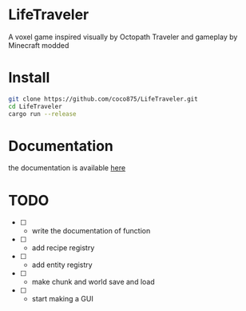 # LifeTraveler
 A voxel game inspired visually by Octopath Traveler and gameplay by Minecraft modded

# Install
```bash
git clone https://github.com/coco875/LifeTraveler.git
cd LifeTraveler
cargo run --release
```

# Documentation
the documentation is available [here](https://coco875.github.io/LifeTraveler/life_traveler/index.html)

# TODO
- [ ] - write the documentation of function
- [ ] - add recipe registry
- [ ] - add entity registry
- [ ] - make chunk and world save and load
- [ ] - start making a GUI
